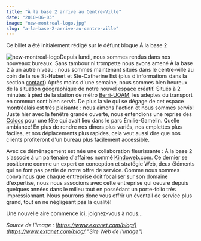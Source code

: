 ```yaml
---
title: "À la base 2 arrive au Centre-Ville"
date: "2010-06-03"
image: "new-montreal-logo.jpg"
slug: "a-la-base-2-arrive-au-centre-ville"
---
```


Ce billet a été initialement rédigé sur le défunt blogue À la base 2

![](images/new-montreal-logo.jpg "new-montreal-logo")Depuis lundi, nous sommes rendus dans nos nouveaux bureaux. Sans tambour ni trompette nous avons amené À la base 2 à un autre niveau : nous sommes maintenant situés dans le centre-ville au coin de la rue St-Hubert et Ste-Catherine Est (plus d'informations dans la section [contact](https://fred.dev/contact/ "Page de contact")).Après moins d'une semaine, nous sommes bien heureux de la situation géographique de notre nouvel espace créatif. Situés à 2 minutes à pied de la station de métro [Berri-UQAM](https://www.stm.info/metro/M11.htm "Informations sur la station de métro Berri-UQAM"), les adeptes du transport en commun sont bien servit. De plus la vie qui se dégage de cet espace montréalais est très plaisante : nous aimons l'action et nous sommes servis! Juste hier avec la fenêtre grande ouverte, nous entendions une reprise des [Colocs](https://www.colocs.qc.ca/ "Site Web du groupe musicale Les Colocs") pour une fête qui avait lieu dans le parc Émilie-Gamelin. Quelle ambiance! En plus de rendre nos dîners plus variés, nos emplettes plus faciles, et nos déplacements plus rapides, cela veut aussi dire que nos clients profiteront d'un bureau plus facilement accessible.

Avec ce déménagement est née une collaboration fleurissante : À la base 2 s'associe à un partenaire d'affaires nommé [Kindoweb.com](https://www.kindoweb.com/ "Site Web de Kindoweb.com"). Ce dernier se positionne comme un expert en conception et stratégie Web, deux éléments qui ne font pas partie de notre offre de service. Comme nous sommes convaincus que chaque entreprise doit focaliser sur son domaine d'expertise, nous nous associons avec cette entreprise qui oeuvre depuis quelques années dans le milieu tout en possédant un porte-folio très impressionnant. Nous pourrons donc vous offrir un éventail de service plus grand, tout en ne négligeant pas la qualité!

Une nouvelle aire commence ici, joignez-vous à nous...

_Source de l'image : [https://www.extanet.com/blog/](https://www.extanet.com/blog/ "Site Web de l'image")_
